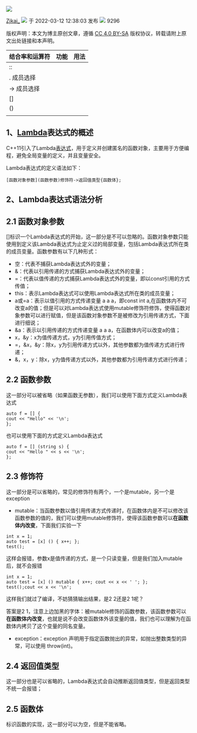 ![](https://csdnimg.cn/release/blogv2/dist/pc/img/original.png)

[Zjkai\_](https://blog.csdn.net/u014711890) ![](https://csdnimg.cn/release/blogv2/dist/pc/img/newCurrentTime2.png) 于 2022-03-12 12:38:03 发布 ![](https://csdnimg.cn/release/blogv2/dist/pc/img/articleReadEyes2.png) 9296

版权声明：本文为博主原创文章，遵循 [CC 4.0 BY-SA](http://creativecommons.org/licenses/by-sa/4.0/) 版权协议，转载请附上原文出处链接和本声明。



| 结合率和运算符 | 功能 | 用法 |
| -------------- | ---- | ---- |
| ::             |      |      |
| .     成员选择 |      |      |
| ->  成员选择   |      |      |
| []             |      |      |
| ()             |      |      |
|                |      |      |





## 1、[Lambda](https://so.csdn.net/so/search?q=Lambda&spm=1001.2101.3001.7020)表达式的概述

C++11引入了Lambda[表达式](https://so.csdn.net/so/search?q=%E8%A1%A8%E8%BE%BE%E5%BC%8F&spm=1001.2101.3001.7020)，用于定义并创建匿名的函数对象，主要用于方便编程，避免全局变量的定义，并且变量安全。

Lambda表达式的定义语法如下：

```
[函数对象参数](函数参数)修饰符->返回值类型{函数体};
```

## 2、Lambda表达式语法分析

## 2.1 函数对象参数

\[\]标识一个Lambda表达式的开始，这一部分是不可以忽略的。函数对象参数只能使用到定义该Lambda表达式为止定义过的局部变量，包括Lambda表达式所在类的成员变量。函数参数有以下几种形式：

-   空：代表不捕获Lambda表达式外的变量；
-   &：代表以引用传递的方式捕获Lambda表达式外的变量；
-   \=：代表以值传递的方式捕获Lambda表达式外的变量，即以const引用的方式传值；
-   this：表示Lambda表达式可以使用Lambda表达式所在类的成员变量；
-   a或=a：表示以值引用的方式传递变量 a a a，即const int a,在函数体内不可改变a的值；但是可以对Lambda表达式使用mutable修饰符修饰，使得函数对象参数可以进行赋值，但是该函数对象参数不是被修改为引用传递方式，下面进行细说；
-   &a：表示以引用传递的方式传递变量 a a a，在函数体内可以改变a的值；
-   x，&y：x为值传递方式，y为引用传值方式；
-   \=，&x，&y：除x，y为引用传递方式以外，其他参数都为值传递方式进行传递；
-   &，x，y：除x，y为值传递方式以外，其他参数都为引用传递方式进行传递；

## 2.2 函数参数

这一部分可以被省略（如果函数无参数），我们可以使用下面方式定义Lambda表达式

```
auto f = [] {
cout << "Hello" << '\n';
};
```

也可以使用下面的方式定义Lambda表达式

```
auto f = [] (string s) {
cout << "Hello " << s << '\n';
};
```

## 2.3 修饰符

这一部分是可以省略的，常见的修饰符有两个，一个是mutable，另一个是exception

-   mutable：当函数参数以值引用传递方式传递时，在函数体内是不可以修改该函数参数的值的，我们可以使用mutable修饰符，使得该函数参数可以**在函数体内改变**，下面我们实验一下

```
int x = 1;
auto test = [x] () { x++; };
test();
```

这样会报错，参数x是值传递的方式，是一个只读变量，但是我们加入mutable后，就不会报错

```
int x = 1;
auto test = [x] () mutable { x++; cout << x << ' '; };
test();cout << x << '\n';
```

这样我们就过了编译，不妨猜猜输出结果，是2 2还是2 1呢？

答案是2 1，注意上边加黑的字体：被mutable修饰的函数参数，该函数参数可以**在函数体内改变**，也就是说不会改变函数体外该变量的值，我们也可以理解为在函数体内拷贝了这个变量的同名变量。

-   exception：exception 声明用于指定函数抛出的异常，如抛出整数类型的异常，可以使用 throw(int)。

## 2.4 返回值类型

这一部分也是可以省略的，Lambda表达式会自动推断返回值类型，但是返回类型不统一会报错；

## 2.5 函数体

标识函数的实现，这一部分可以为空，但是不能省略。